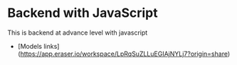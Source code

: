 # Backend with JavaScript

This is backend at advance level with javascript
- [Models links] (https://app.eraser.io/workspace/LpRqSuZLLuEGIAjNYLj7?origin=share)